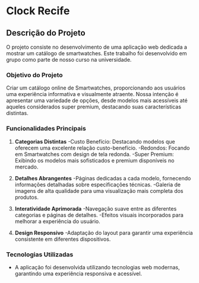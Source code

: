 # Clock Recife

## Descrição do Projeto

O projeto consiste no desenvolvimento de uma aplicação web dedicada a mostrar um catálogo de smartwatches. Este trabalho foi desenvolvido em grupo como parte de nosso curso na universidade.

### Objetivo do Projeto
 Criar um catálogo online de Smartwatches, proporcionando aos usuários uma experiência informativa e visualmente atraente. Nossa intenção é apresentar uma variedade de opções, desde modelos mais acessíveis até aqueles considerados super premium, destacando suas características distintas.

### Funcionalidades Principais

1. **Categorias Distintas**
    -Custo Benefício: Destacando modelos que oferecem uma excelente relação custo-benefício. 
    -Redondos: Focando em Smartwatches com design de tela redonda.
    -Super Premium: Exibindo os modelos mais sofisticados e premium disponíveis no mercado.

2. **Detalhes Abrangentes**
    -Páginas dedicadas a cada modelo, fornecendo informações detalhadas sobre especificações técnicas.
    -Galeria de imagens de alta qualidade para uma visualização mais completa dos produtos.

3. **Interatividade Aprimorada**
    -Navegação suave entre as diferentes categorias e páginas de detalhes.
    -Efeitos visuais incorporados para melhorar a experiência do usuário.

4. **Design Responsivo**
    -Adaptação do layout para garantir uma experiência consistente em diferentes dispositivos.

### Tecnologias Utilizadas

- A aplicação foi desenvolvida utilizando tecnologias web modernas, garantindo uma experiência responsiva e acessível.
